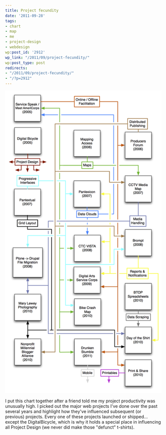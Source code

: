 ```yaml
---
title: Project fecundity
date: '2011-09-28'
tags:
- chart
- map
- me
- project-design
- webdesign
wp:post_id: '2912'
wp_link: "/2011/09/project-fecundity/"
wp:post_type: post
redirects:
- "/2011/09/project-fecundity/"
- "/?p=2912"
---
```


[ ![](2011-09-28-Project-fecundity/Project-Influences.png "Project Influences") ](2011-09-28-Project-fecundity/Project-Influences.pdf)

I put this chart together after a friend told me my project productivity was unusually high. I picked out the major web projects I've done over the past several years and highlight how they've influenced subsequent (or previous) projects. Every one of these projects launched or shipped... except the DigitalBicycle, which is why it holds a special place in influencing all Project Design (we never did make those "defunct" t-shirts).
